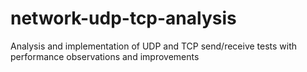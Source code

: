 # network-udp-tcp-analysis
Analysis and implementation of UDP and TCP send/receive tests with performance observations and improvements
